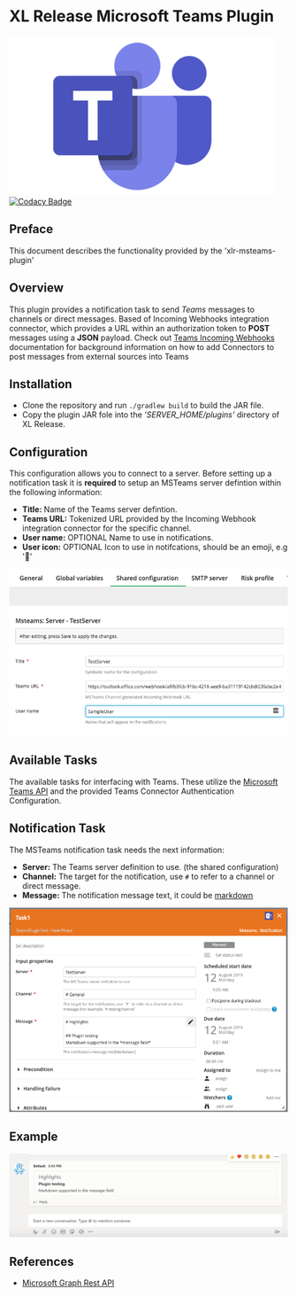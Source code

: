# XL Release Microsoft Teams Plugin

![logo](images/logo.png)
[![Codacy Badge](https://api.codacy.com/project/badge/Grade/376a0daeb29a43adb95bd979f5c420b6)](https://www.codacy.com/app/AkshatParmar/xlr-teams-plugin?utm_source=github.com&amp;utm_medium=referral&amp;utm_content=AkshatParmar/xlr-teams-plugin&amp;utm_campaign=Badge_Grade)

## Preface
This document describes the functionality provided by the 'xlr-msteams-plugin'

## Overview
This plugin provides a notification task to send *Teams* messages to channels or direct messages.
Based of Incoming Webhooks integration connector, which provides a URL within an authorization token to **POST** messages using a **JSON** payload.
Check out [Teams Incoming Webhooks](https://docs.microsoft.com/en-us/microsoftteams/platform/concepts/connectors/connectors-using) documentation for background information on how to add Connectors to post messages from external sources into Teams 

## Installation
- Clone the repository and run ```./gradlew build``` to build the JAR file.
- Copy the plugin JAR fole into the *'SERVER_HOME/plugins'* directory of XL Release.

## Configuration
This configuration allows you to connect to a server.
Before setting up a notification task it is **required** to setup an MSTeams server defintion within the following information:
- **Title:** Name of the Teams server defintion.
- **Teams URL:** Tokenized URL provided by the Incoming Webhook integration connector for the specific channel.
- **User name:** OPTIONAL Name to use in notifications.
- **User icon:** OPTIONAL Icon to use in notifcations, should be an emoji, e.g ':100:'

![configsettings](images/configsettings.png)

## Available Tasks
The available tasks for interfacing with Teams. These utilize the [Microsoft Teams API](https://docs.microsoft.com/en-us/graph/teams-concept-overview) and the provided Teams Connector Authentication Configuration.

## Notification Task
The MSTeams notification task needs the next information:

- **Server:** The Teams server definition to use. (the shared configuration)
- **Channel:** The target for the notification, use `#` to refer to a channel or direct message.
- **Message:** The notification message text, it could be [markdown](https://docs.microsoft.com/en-us/outlook/actionable-messages/message-card-reference)

![notification](images/notification.png)

## Example

![result](images/result.png)

## References
* [Microsoft Graph Rest API](https://docs.microsoft.com/en-us/graph/api/resources/teams-api-overview?view=graph-rest-1.0)
